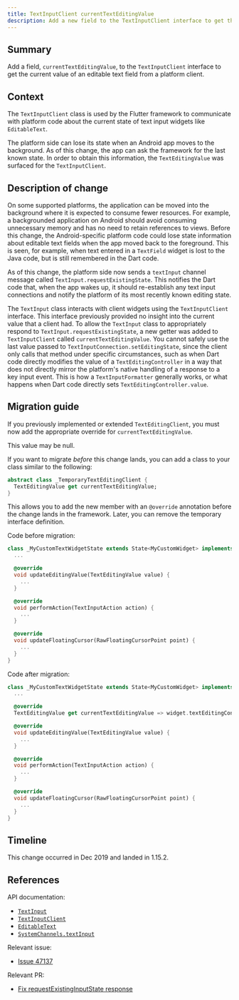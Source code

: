 ```yaml
---
title: TextInputClient currentTextEditingValue
description: Add a new field to the TextInputClient interface to get the current TextEditingValue from a client.
---
```


## Summary

Add a field, `currentTextEditingValue`, to the `TextInputClient`
interface to get the current value of an editable text field
from a platform client.

## Context

The `TextInputClient` class is used by the Flutter framework to
communicate with platform code about the current state of text
input widgets like `EditableText`.

The platform side can lose its state when an Android app
moves to the background. As of this change,
the app can ask the framework for the last known state.
In order to obtain this information,
the `TextEditingValue` was surfaced for the `TextInputClient`.

## Description of change

On some supported platforms, the application can be moved into
the background where it is expected to consume fewer resources.
For example, a backgrounded application on Android should avoid consuming
unnecessary memory and has no need to retain references to views.
Before this change, the Android-specific platform code could
lose state information about editable text fields when
the app moved back to the foreground.
This is seen, for example,
when text entered in a `TextField` widget is lost to
the Java code, but is still remembered in the Dart code.

As of this change,
the platform side now sends a `textInput` channel
message called `TextInput.requestExistingState`.
This notifies the Dart code that, when the app wakes up,
it should re-establish any text input connections
and notify the platform of its most
recently known editing state.

The `TextInput` class interacts with client widgets using
the `TextInputClient` interface. This interface previously
provided no insight into the current value that a client had.
To allow the `TextInput` class to appropriately respond to
`TextInput.requestExistingState`, a new getter was added to
`TextInputClient` called `currentTextEditingValue`.
You cannot safely use the last value passed to
`TextInputConnection.setEditingState`, since the client
only calls that method under specific circumstances,
such as when Dart code directly modifies the value of a
`TextEditingController` in a way that does not directly mirror
the platform's native handling of a response to a key input event.
This is how a `TextInputFormatter` generally works,
or what happens when Dart code directly sets
`TextEditingController.value`.

## Migration guide

If you previously implemented or extended `TextEditingClient`,
you must now add the appropriate override for `currentTextEditingValue`.

This value may be null.

If you want to migrate _before_ this change lands,
you can add a class to your class
similar to the following:

<!-- skip -->
```dart
abstract class _TemporaryTextEditingClient {
  TextEditingValue get currentTextEditingValue;
}
```

This allows you to add the new member with an `@override` annotation
before the change lands in the framework.
Later, you can remove the temporary interface definition.

Code before migration:

<!-- skip -->
```dart
class _MyCustomTextWidgetState extends State<MyCustomWidget> implements TextEditingClient {
  ...

  @override
  void updateEditingValue(TextEditingValue value) {
    ...
  }

  @override
  void performAction(TextInputAction action) {
    ...
  }

  @override
  void updateFloatingCursor(RawFloatingCursorPoint point) {
    ...
  }
}
```

Code after migration:

<!-- skip -->
```dart
class _MyCustomTextWidgetState extends State<MyCustomWidget> implements TextEditingClient {
  ...

  @override
  TextEditingValue get currentTextEditingValue => widget.textEditingController.value;

  @override
  void updateEditingValue(TextEditingValue value) {
    ...
  }

  @override
  void performAction(TextInputAction action) {
    ...
  }

  @override
  void updateFloatingCursor(RawFloatingCursorPoint point) {
    ...
  }
}
```

## Timeline

This change occurred in Dec 2019 and
landed in 1.15.2.

## References

API documentation:
* [`TextInput`][]
* [`TextInputClient`][]
* [`EditableText`][]
* [`SystemChannels.textInput`][]

Relevant issue:
* [Issue 47137][]

Relevant PR:
* [Fix requestExistingInputState response][]



[`EditableText`]: {{site.api}}/flutter/widgets/EditableText-class.html
[Fix requestExistingInputState response]: {{site.github}}/flutter/flutter/pull/47472
[Issue 47137]: {{site.github}}/flutter/flutter/issues/47137
[`TextInput`]: {{site.api}}/flutter/services/TextInput-class.html
[`TextInputClient`]: {{site.api}}/flutter/services/TextInputClient-class.html
[`SystemChannels.textInput`]: {{site.api}}/flutter/services/SystemChannels/textInput-constant.html
